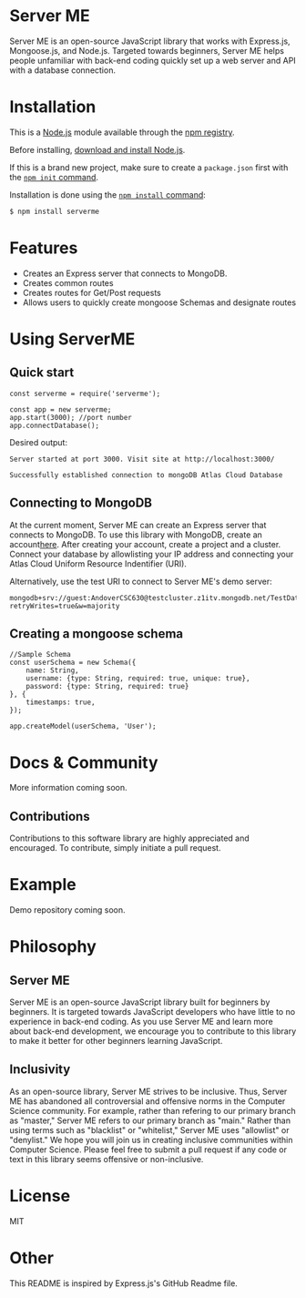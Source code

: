 # Server ME

Server ME is an open-source JavaScript library that works with Express.js, Mongoose.js, and Node.js. Targeted towards beginners, Server ME helps people unfamiliar with back-end coding quickly set up a web server and API with a database connection.

# Installation

This is a [Node.js](https://nodejs.org/en/) module available through the
[npm registry](https://www.npmjs.com/).

Before installing, [download and install Node.js](https://nodejs.org/en/download/).

If this is a brand new project, make sure to create a `package.json` first with
the [`npm init` command](https://docs.npmjs.com/creating-a-package-json-file).

Installation is done using the
[`npm install` command](https://docs.npmjs.com/getting-started/installing-npm-packages-locally):

```bash
$ npm install serverme
```

# Features

- Creates an Express server that connects to MongoDB.
- Creates common routes
- Creates routes for Get/Post requests
- Allows users to quickly create mongoose Schemas and designate routes

# Using ServerME

## **Quick start**

```
const serverme = require('serverme');

const app = new serverme;
app.start(3000); //port number
app.connectDatabase();
```

Desired output:

```
Server started at port 3000. Visit site at http://localhost:3000/

Successfully established connection to mongoDB Atlas Cloud Database
```

## **Connecting to MongoDB**

At the current moment, Server ME can create an Express server that connects to MongoDB. To use this library with MongoDB, create an account[here](https://www.mongodb.com/cloud/atlas). After creating your account, create a project and a cluster. Connect your database by allowlisting your IP address and connecting your Atlas Cloud Uniform Resource Indentifier (URI).

Alternatively, use the test URI to connect to Server ME's demo server:

```
mongodb+srv://guest:AndoverCSC630@testcluster.z1itv.mongodb.net/TestDatabase?retryWrites=true&w=majority
```

## **Creating a mongoose schema**

```
//Sample Schema
const userSchema = new Schema({
    name: String,
    username: {type: String, required: true, unique: true},
    password: {type: String, required: true}
}, {
    timestamps: true,
});

app.createModel(userSchema, 'User');
```

# Docs & Community

More information coming soon.

## Contributions

Contributions to this software library are highly appreciated and encouraged. To contribute, simply initiate a pull request.

# Example

Demo repository coming soon.

# Philosophy

## Server ME

Server ME is an open-source JavaScript library built for beginners by beginners. It is targeted towards JavaScript developers who have little to no experience in back-end coding. As you use Server ME and learn more about back-end development, we encourage you to contribute to this library to make it better for other beginners learning JavaScript.

## Inclusivity

As an open-source library, Server ME strives to be inclusive. Thus, Server ME has abandoned all controversial and offensive norms in the Computer Science community. For example, rather than refering to our primary branch as "master," Server ME refers to our primary branch as "main." Rather than using terms such as "blacklist" or "whitelist," Server ME uses "allowlist" or "denylist." We hope you will join us in creating inclusive communities within Computer Science. Please feel free to submit a pull request if any code or text in this library seems offensive or non-inclusive.

# License

MIT

# Other

This README is inspired by Express.js's GitHub Readme file.
